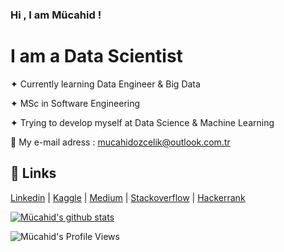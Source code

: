 ### Hi , I am Mücahid !

# I am a Data Scientist 

✦ Currently learning Data Engineer & Big Data 

✦ MSc in Software Engineering

✦ Trying to develop myself at Data Science & Machine Learning


 📩 My e-mail adress :  mucahidozcelik@outlook.com.tr



## 🔗 Links
[Linkedin](https://www.linkedin.com/in/mucahidozcelik/) | [Kaggle](https://www.kaggle.com/mucahidozcelik) | [Medium](https://medium.com/@mucahidozcelik) | 
[Stackoverflow](https://stackoverflow.com/users/18389276/mücahid-Özçelik) | [Hackerrank](https://www.hackerrank.com/mucahidozcelik )


[![Mücahid's github stats](https://github-readme-stats.vercel.app/api?username=mucahidozcelik)](https://github.com/mucahidozcelik/github-readme-stats)


![Mücahid's Profile Views](https://komarev.com/ghpvc/?username=mucahidozcelik&color=green)

<!--
**mucahidozcelik/mucahidozcelik** is a ✨ _special_ ✨ repository because its `README.md` (this file) appears on your GitHub profile.

Here are some ideas to get you started:

- 🔭 I’m currently working on ...
- 🌱 I’m currently learning ...
- 👯 I’m looking to collaborate on ...
- 🤔 I’m looking for help with ...
- 💬 Ask me about ...
- 📫 How to reach me: ...
- 😄 Pronouns: ...
- ⚡ Fun fact: ...
-->

